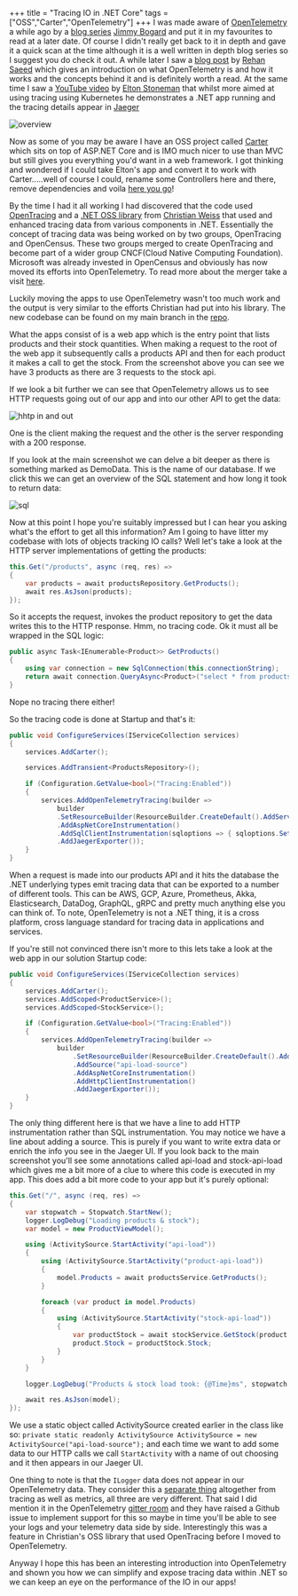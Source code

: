 +++
title = "Tracing IO in .NET Core"
tags = ["OSS","Carter","OpenTelemetry"]
+++
I was made aware of [OpenTelemetry](https://opentelemetry.io/) a while ago by a [blog series](https://jimmybogard.com/building-end-to-end-diagnostics-and-tracing-a-primer/) [Jimmy Bogard](https://twitter.com/jbogard) and put it in my favourites to read at a later date.  Of course I didn't really get back to it in depth and gave it a quick scan at the time although it is a well written in depth blog series so I suggest you do check it out.  A while later I saw a [blog post](https://rehansaeed.com/deep-dive-into-open-telemetry-for-net/) by [Rehan Saeed](https://twitter.com/RehanSaeedUK) which gives an introduction on what OpenTelemetry is and how it works and the concepts behind it and is definitely worth a read.  At the same time I saw a [YouTube video](https://www.youtube.com/watch?v=FikF0DtxZno) by [Elton Stoneman](https://twitter.com/EltonStoneman) that whilst more aimed at using tracing using Kubernetes he demonstrates a .NET app running and the tracing details appear in [Jaeger](https://www.jaegertracing.io/) 
<!--more-->
![overview](/images/blogpostimages/overview.png)

Now as some of you may be aware I have an OSS project called [Carter](https://github.com/CarterCommunity/Carter) which sits on top of ASP.NET Core and is IMO much nicer to use than MVC but still gives you everything you'd want in a web framework.  I got thinking and wondered  if I could take Elton's app and convert it to work with Carter.....well of course I could, rename some Controllers here and there, remove dependencies and voila [here you go](https://github.com/jchannon/widgetario/tree/opentracing/src)!

By the time I had it all working I had discovered that the code used [OpenTracing](https://opentracing.io/) and a [.NET OSS library](https://github.com/opentracing-contrib/csharp-netcore) from [Christian Weiss](https://twitter.com/cwe1ss) that used and enhanced tracing data from various components in .NET.  Essentially the concept of tracing data was being worked on by two groups, OpenTracing and OpenCensus.  These two groups merged to create OpenTracing and become part of a wider group CNCF(Cloud Native Computing Foundation). Microsoft was already invested in OpenCensus and obviously has now moved its efforts into OpenTelemetry. To read more about the merger take a visit [here](https://cloudblogs.microsoft.com/opensource/2019/05/23/announcing-opentelemetry-cncf-merged-opencensus-opentracing/).

Luckily moving the apps to use OpenTelemetry wasn't too much work and the output is very similar to the efforts Christian had put into his library. The new codebase can be found on my main branch in the [repo](https://github.com/jchannon/widgetario).

What the apps consist of is a web app which is the entry point that lists products and their stock quantities.  When making a request to the root of the web app it subsequently calls a products API and then for each product it makes a call to get the stock.  From the screenshot above you can see we have 3 products as there are 3 requests to the stock api.

If we look a bit further we can see that OpenTelemetry allows us to see HTTP requests going out of our app and into our other API to get the data:

![hhtp in and out](/images/blogpostimages/inandout.png)

One is the client making the request and the other is the server responding with a 200 response.

If you look at the main screenshot we can delve a bit deeper as there is something marked as DemoData.  This is the name of our database.  If we click this we can get an overview of the SQL statement and how long it took to return data:

![sql](/images/blogpostimages/sql.png)

Now at this point I hope you're suitably impressed but I can hear you asking what's the effort to get all this information? Am I going to have litter my codebase with lots of objects tracking IO calls? Well let's take a look at the HTTP server implementations of getting the products:

```csharp
this.Get("/products", async (req, res) =>
{
    var products = await productsRepository.GetProducts();
    await res.AsJson(products);
});
```

So it accepts the request, invokes the product repository to get the data writes this to the HTTP response. Hmm, no tracing code. Ok it must all be wrapped in the SQL logic:

```csharp
public async Task<IEnumerable<Product>> GetProducts()
{
    using var connection = new SqlConnection(this.connectionString);
    return await connection.QueryAsync<Product>("select * from products");
}
```

Nope no tracing there either! 

So the tracing code is done at Startup and that's it:

```csharp
public void ConfigureServices(IServiceCollection services)
{
    services.AddCarter();

    services.AddTransient<ProductsRepository>();

    if (Configuration.GetValue<bool>("Tracing:Enabled"))
    {
        services.AddOpenTelemetryTracing(builder =>
            builder
            .SetResourceBuilder(ResourceBuilder.CreateDefault().AddService("Widgetario.ProductApi"))
            .AddAspNetCoreInstrumentation()
            .AddSqlClientInstrumentation(sqloptions => { sqloptions.SetTextCommandContent = true; })
            .AddJaegerExporter());
    }
}
```

When a request is made into our products API and it hits the database the .NET underlying types emit tracing data that can be exported to a number of different tools. This can be AWS, GCP, Azure, Prometheus, Akka, Elasticsearch, DataDog, GraphQL, gRPC and pretty much anything else you can think of. To note, OpenTelemetry is not a .NET thing, it is a cross platform, cross language standard for tracing data in applications and services.

If you're still not convinced there isn't more to this lets take a look at the web app in our solution Startup code:

```csharp
public void ConfigureServices(IServiceCollection services)
{
    services.AddCarter();
    services.AddScoped<ProductService>();
    services.AddScoped<StockService>();

    if (Configuration.GetValue<bool>("Tracing:Enabled"))
    {
        services.AddOpenTelemetryTracing(builder =>
            builder
                .SetResourceBuilder(ResourceBuilder.CreateDefault().AddService("Widgetario.Web"))
                .AddSource("api-load-source")
                .AddAspNetCoreInstrumentation()
                .AddHttpClientInstrumentation()
                .AddJaegerExporter());
    }
}
```

The only thing different here is that we have a line to add HTTP instrumentation rather than SQL instrumentation.  You may notice we have a line about adding a source.  This is purely if you want to write extra data or enrich the info you see in the Jaeger UI.  If you look back to the main screenshot you'll see some annotations called api-load and stock-api-load which gives me a bit more of a clue to where this code is executed in my app. This does add a bit more code to your app but it's purely optional:

```csharp
this.Get("/", async (req, res) =>
{
    var stopwatch = Stopwatch.StartNew();
    logger.LogDebug("Loading products & stock");
    var model = new ProductViewModel();

    using (ActivitySource.StartActivity("api-load"))
    {
        using (ActivitySource.StartActivity("product-api-load"))
        {
            model.Products = await productsService.GetProducts();
        }

        foreach (var product in model.Products)
        {
            using (ActivitySource.StartActivity("stock-api-load"))
            {
                var productStock = await stockService.GetStock(product.Id);
                product.Stock = productStock.Stock;
            }
        }
    }

    logger.LogDebug("Products & stock load took: {@Time}ms", stopwatch.Elapsed.TotalMilliseconds);

    await res.AsJson(model);
});
```

We use a static object called ActivitySource created earlier in the class like so: `private static readonly ActivitySource ActivitySource = new ActivitySource("api-load-source");` and each time we want to add some data to our HTTP calls we call `StartActivity` with a name of out choosing and it then appears in our Jaeger UI.

One thing to note is that the `ILogger` data does not appear in our OpenTelemetry data.  They consider this a [separate thing](https://github.com/open-telemetry/opentelemetry-dotnet/issues/767) altogether from tracing as well as metrics, all three are very different.  That said I did mention it in the OpenTelemetry [gitter room]() and they have raised a Github issue to implement support for this so maybe in time you'll be able to see your logs and your telemetry data side by side. Interestingly this was a feature in Christian's OSS library that used OpenTracing before I moved to OpenTelemetry.

Anyway I hope this has been an interesting introduction into OpenTelemetry and shown you how we can simplify and expose tracing data within .NET so we can keep an eye on the performance of the IO in our apps!